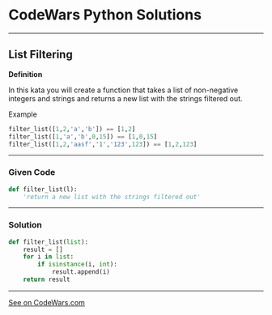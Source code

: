 # CodeWars Python Solutions

---

## List Filtering


**Definition**

In this kata you will create a function that takes a list of non-negative integers and strings and returns a new list with the strings filtered out.

Example
```Python
filter_list([1,2,'a','b']) == [1,2]
filter_list([1,'a','b',0,15]) == [1,0,15]
filter_list([1,2,'aasf','1','123',123]) == [1,2,123]
```

---

### Given Code


```python
def filter_list(l):
    'return a new list with the strings filtered out'
```

---

### Solution


```python
def filter_list(list):
    result = []
    for i in list:
        if isinstance(i, int):
            result.append(i)
    return result
```

---


[See on CodeWars.com](https://www.codewars.com/kata/53dbd5315a3c69eed20002dd/train/python)
